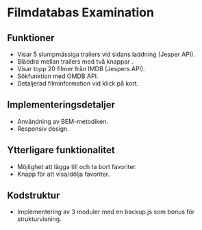 # Filmdatabas Examination

## Funktioner
- Visar 5 slumpmässiga trailers vid sidans laddning (Jesper API).
- Bläddra mellan trailers med två knappar .
- Visar topp 20 filmer från IMDB (Jespers API).
- Sökfunktion med OMDB API.
- Detaljerad filminformation vid klick på kort.

## Implementeringsdetaljer
- Användning av BEM-metodiken.
- Responsiv design.

## Ytterligare funktionalitet
- Möjlighet att lägga till och ta bort favoriter.
- Knapp för att visa/dölja favoriter.

## Kodstruktur
- Implementering av 3 moduler med en backup.js som bonus för strukturvisning.



